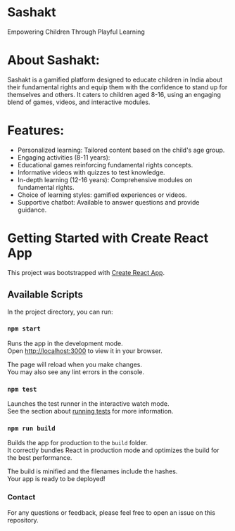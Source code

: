 # Sashakt
 Empowering Children Through Playful Learning

# About Sashakt:
Sashakt is a gamified platform designed to educate children in India about their fundamental rights and equip them with the confidence to stand up for themselves and others. It caters to children aged 8-16, using an engaging blend of games, videos, and interactive modules.

# Features: 
* Personalized learning: Tailored content based on the child's age group.
* Engaging activities (8-11 years):
* Educational games reinforcing fundamental rights concepts.
* Informative videos with quizzes to test knowledge.
* In-depth learning (12-16 years):
    Comprehensive modules on fundamental rights.
* Choice of learning styles: gamified experiences or videos.
* Supportive chatbot: Available to answer questions and provide guidance.

# Getting Started with Create React App

This project was bootstrapped with [Create React App](https://github.com/facebook/create-react-app).

## Available Scripts

In the project directory, you can run:

### `npm start`

Runs the app in the development mode.\
Open [http://localhost:3000](http://localhost:3000) to view it in your browser.

The page will reload when you make changes.\
You may also see any lint errors in the console.

### `npm test`

Launches the test runner in the interactive watch mode.\
See the section about [running tests](https://facebook.github.io/create-react-app/docs/running-tests) for more information.

### `npm run build`

Builds the app for production to the `build` folder.\
It correctly bundles React in production mode and optimizes the build for the best performance.

The build is minified and the filenames include the hashes.\
Your app is ready to be deployed!

### Contact

For any questions or feedback, please feel free to open an issue on this repository.
